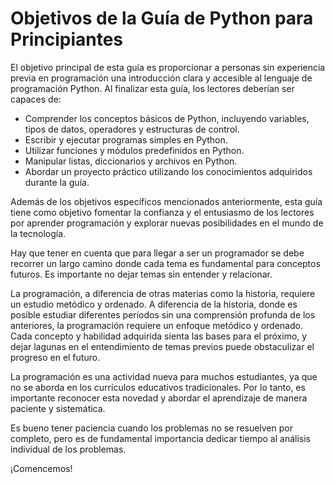 # Objetivos de la Guía de Python para Principiantes

El objetivo principal de esta guía es proporcionar a personas sin experiencia previa en programación una introducción clara y accesible al lenguaje de programación Python. Al finalizar esta guía, los lectores deberían ser capaces de:

- Comprender los conceptos básicos de Python, incluyendo variables, tipos de datos, operadores y estructuras de control.
- Escribir y ejecutar programas simples en Python.
- Utilizar funciones y módulos predefinidos en Python.
- Manipular listas, diccionarios y archivos en Python.
- Abordar un proyecto práctico utilizando los conocimientos adquiridos durante la guía.


Además de los objetivos específicos mencionados anteriormente, esta guía tiene como objetivo fomentar la confianza y el entusiasmo de los lectores por aprender programación y explorar nuevas posibilidades en el mundo de la tecnología.


Hay que tener en cuenta que para llegar a ser un programador se debe recorrer un largo camino donde cada tema es fundamental para conceptos futuros. Es importante no dejar temas sin entender y relacionar.


La programación, a diferencia de otras materias como la historia, requiere un estudio metódico y ordenado. A diferencia de la historia, donde es posible estudiar diferentes períodos sin una comprensión profunda de los anteriores, la programación requiere un enfoque metódico y ordenado. Cada concepto y habilidad adquirida sienta las bases para el próximo, y dejar lagunas en el entendimiento de temas previos puede obstaculizar el progreso en el futuro.


La programación es una actividad nueva para muchos estudiantes, ya que no se aborda en los currículos educativos tradicionales. Por lo tanto, es importante reconocer esta novedad y abordar el aprendizaje de manera paciente y sistemática.


Es bueno tener paciencia cuando los problemas no se resuelven por completo, pero es de fundamental importancia dedicar tiempo al análisis individual de los problemas.



¡Comencemos!
